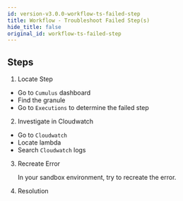 ```yaml
---
id: version-v3.0.0-workflow-ts-failed-step
title: Workflow - Troubleshoot Failed Step(s)
hide_title: false
original_id: workflow-ts-failed-step
---
```


## Steps

1. Locate Step
<!-- markdownlint-disable MD029 -->

* Go to `Cumulus` dashboard
* Find the granule
* Go to `Executions` to determine the failed step

2. Investigate in Cloudwatch

* Go to `Cloudwatch`
* Locate lambda
* Search `Cloudwatch` logs

3. Recreate Error

    In your sandbox environment, try to recreate the error.

4. Resolution
<!-- markdownlint-enable MD029 -->

